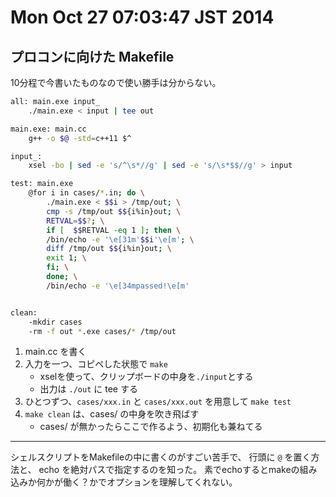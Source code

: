 Mon Oct 27 07:03:47 JST 2014
===

プロコンに向けた Makefile
---

10分程で今書いたものなので使い勝手は分からない。

```bash
all: main.exe input_
	./main.exe < input | tee out

main.exe: main.cc
	g++ -o $@ -std=c++11 $^

input_:
	xsel -bo | sed -e 's/^\s*//g' | sed -e 's/\s*$$//g' > input

test: main.exe
	@for i in cases/*.in; do \
		./main.exe < $$i > /tmp/out; \
		cmp -s /tmp/out $${i%in}out; \
		RETVAL=$$?; \
		if [  $$RETVAL -eq 1 ]; then \
		/bin/echo -e '\e[31m'$$i'\e[m'; \
		diff /tmp/out $${i%in}out; \
		exit 1; \
		fi; \
		done; \
		/bin/echo -e '\e[34mpassed!\e[m'


clean:
	-mkdir cases
	-rm -f out *.exe cases/* /tmp/out
```

1. main.cc を書く
1. 入力を一つ、コピペした状態で `make`
    - xselを使って、クリップボードの中身を`./input`とする
    - 出力は `./out` に tee する
1. ひとつずつ、`cases/xxx.in` と `cases/xxx.out` を用意して `make test`
1. `make clean` は、cases/ の中身を吹き飛ばす
    - cases/ が無かったらここで作るよう、初期化も兼ねてる

---

シェルスクリプトをMakefileの中に書くのがすごい苦手で、
行頭に `@` を置く方法と、
echo を絶対パスで指定するのを知った。
素でechoするとmakeの組み込みか何かが働く？かでオプションを理解してくれない。

